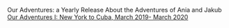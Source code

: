 Our Adventures: a Yearly Release About the Adventures of Ania and Jakub
<a href="/ouradventures/ouradventures1/ouradventures1.html">Our Adventures I: New York to Cuba, March 2019- March 2020</a>
